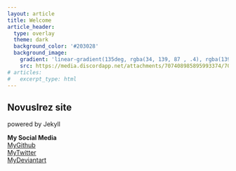 ```yaml
---
layout: article
title: Welcome
article_header:
  type: overlay
  theme: dark
  background_color: '#203028'
  background_image:
    gradient: 'linear-gradient(135deg, rgba(34, 139, 87 , .4), rgba(139, 34, 139, .4))'
    src: https://media.discordapp.net/attachments/707408985895993374/707437128279261234/RAADE-Vol12_full_cover1.jpg
# articles:
#   excerpt_type: html
---
```


<!-- ![Irushia](https://media.discordapp.net/attachments/707408985895993374/707437128279261234/RAADE-Vol12_full_cover1.jpg) -->

## NovusIrez site
powered by Jekyll

<div class="card">
  <div class="card__content">
   <div class="card__header">
    <b>My Social Media</b>
    </div>
<a href="https://github.com/NovusIrez" target="_blank">
<span class="fa-stack fa-lg">
  <i class="fa-brands fa-github fa-stack-3x"></i>
</span>MyGithub</a><br>
<a href="myLink" target="_blank">
<span class="fa-stack fa-lg">
  <i class="fa-brands fa-twitter fa-stack-3x"></i>
</span>MyTwitter</a><br>
<a href="myLink" target="_blank">
<span class="fa-stack fa-lg">
  <i class="fa-brands fa-deviantart fa-stack-3x"></i>
</span>MyDeviantart</a><br>
</div>
</div>